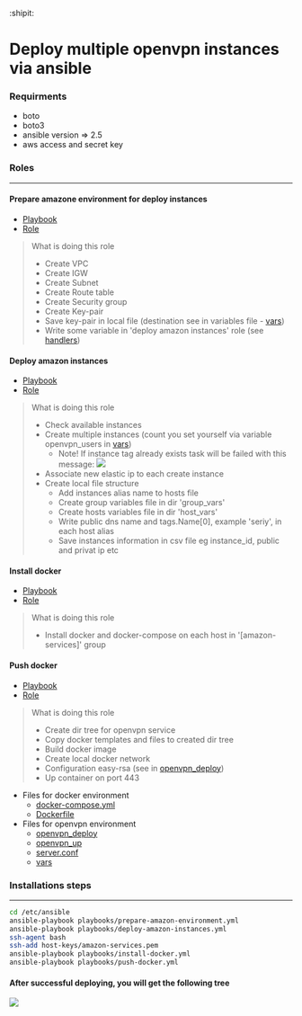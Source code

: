 :shipit:
# Deploy multiple openvpn instances via ansible

### Requirments
 - boto
 - boto3
 - ansible version => 2.5
 - aws access and secret key

### Roles
---
#### Prepare amazone environment for deploy instances
- [Playbook](https://github.com/SERIY1337/ansible-deploy-amazon-openvpn/blob/staging/playbooks/prepare-amazon-environment.yml)
- [Role](https://github.com/SERIY1337/ansible-deploy-amazon-openvpn/tree/staging/roles/prepare-amazon-environment)
> What is doing this role
> - Create VPC
> - Create IGW
> - Create Subnet
> - Create Route table
> - Create Security group
> - Create Key-pair
> - Save key-pair in local file (destination see in variables file - [vars](https://github.com/SERIY1337/ansible-deploy-amazon-openvpn/blob/staging/roles/prepare-amazon-environment/vars/main.yml))
> - Write some variable in 'deploy amazon instances' role (see [handlers](https://github.com/SERIY1337/ansible-deploy-amazon-openvpn/blob/staging/roles/prepare-amazon-environment/handlers/main.yml))

#### Deploy amazon instances
- [Playbook](https://github.com/SERIY1337/ansible-deploy-amazon-openvpn/blob/staging/playbooks/deploy-amazon-instances.yml)
- [Role](https://github.com/SERIY1337/ansible-deploy-amazon-openvpn/tree/staging/roles/deploy-amazon-instances)
> What is doing this role
> - Check available instances
> - Create multiple instances (count you set yourself via variable openvpn_users in [vars](https://github.com/SERIY1337/ansible-deploy-amazon-openvpn/blob/staging/roles/deploy-amazon-instances/vars/main.yml))
>   - Note! If instance tag already exists task will be failed with this message:
     ![](https://i.imgur.com/YBj7yfX.png)
>  - Associate new elastic ip to each create instance
>  - Create local file structure
>    - Add instances alias name to hosts file
>    - Create group variables file in dir 'group_vars'
>    - Create hosts variables file in dir 'host_vars'
>    - Write public dns name and tags.Name[0], example 'seriy', in each host alias
>    - Save instances information in csv file eg instance_id, public and privat ip etc

#### Install docker
- [Playbook](https://github.com/SERIY1337/ansible-deploy-amazon-openvpn/blob/staging/playbooks/install-docker.yml)
- [Role](https://github.com/SERIY1337/ansible-deploy-amazon-openvpn/tree/staging/roles/install-docker)

> What is doing this role
> - Install docker and docker-compose on each host in '[amazon-services]' group

#### Push docker
- [Playbook](https://github.com/SERIY1337/ansible-deploy-amazon-openvpn/blob/staging/playbooks/push-docker.yml)
- [Role](https://github.com/SERIY1337/ansible-deploy-amazon-openvpn/tree/staging/roles/push-docker)
> What is doing this role
>  - Create dir tree for openvpn service
>  - Copy docker templates and files to created dir tree
>  - Build docker image
>  - Create local docker network
>  - Configuration easy-rsa (see in [openvpn_deploy](https://github.com/SERIY1337/ansible-deploy-amazon-openvpn/blob/staging/roles/push-docker/templates/openvpn_deploy.j2))
>  - Up container on port 443
- Files for docker environment
  - [docker-compose.yml](https://github.com/SERIY1337/ansible-deploy-amazon-openvpn/blob/staging/roles/push-docker/templates/docker-compose.j2)
  - [Dockerfile](https://github.com/SERIY1337/ansible-deploy-amazon-openvpn/blob/staging/roles/push-docker/files/Dockerfile)
- Files for openvpn environment 
  - [openvpn_deploy](https://github.com/SERIY1337/ansible-deploy-amazon-openvpn/blob/staging/roles/push-docker/templates/openvpn_deploy.j2)
  - [openvpn_up](https://github.com/SERIY1337/ansible-deploy-amazon-openvpn/blob/staging/roles/push-docker/files/openvpn_up)
  - [server.conf](https://github.com/SERIY1337/ansible-deploy-amazon-openvpn/blob/staging/roles/push-docker/files/server.conf)
  - [vars](https://github.com/SERIY1337/ansible-deploy-amazon-openvpn/blob/staging/roles/push-docker/files/vars)
### Installations steps
---
```sh
cd /etc/ansible
ansible-playbook playbooks/prepare-amazon-environment.yml
ansible-playbook playbooks/deploy-amazon-instances.yml
ssh-agent bash
ssh-add host-keys/amazon-services.pem
ansible-playbook playbooks/install-docker.yml
ansible-playbook playbooks/push-docker.yml
```
#### After successful deploying, you will get the following tree
![](https://i.imgur.com/dmx76k2.png)
